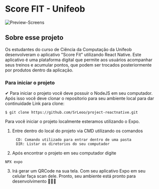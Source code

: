 # Score FIT - Unifeob

![Preview-Screens](https://i.imgur.com/9W0zfXY.png)

## Sobre esse projeto

Os estudantes do curso de Ciência da Computação da Unifeob desenvolveram o aplicativo "Score Fit" utilizando React Native. Este aplicativo é uma plataforma digital que permite aos usuários acompanhar seus treinos e acumular pontos, que podem ser trocados posteriormente por produtos dentro da aplicação.

### Para iniciar o projeto

✔ Para iniciar o projeto você deve possuir o NodeJS em seu computador. Após isso você deve clonar o repositorio para seu ambiente local para dar continuidade
Link para clone:

```
$ git clone https://github.com/SrLeoo/project-reactnative.git
```

Para você iniciar o projeto localmente esteramos utilizando o Expo.
1. Entre dentro do local do projeto via CMD utilizando os comandos

```
     CD: Comando utilizado para entrar dentro de uma pasta
     DIR: Listar os diretorios do seu computador
```

2. Após encontrar o projeto em seu computador digite 

```
NPX expo
```

3. Irá gerar um QRCode na sua tela. Com seu aplicativo Expo em seu celular faça scan dele.
Pronto, seu ambiente está pronto para desenvolvimento 👾👾👾


